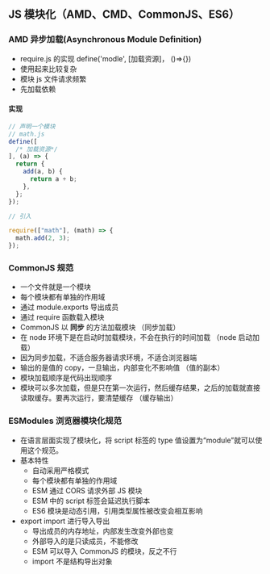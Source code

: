 ## JS 模块化（AMD、CMD、CommonJS、ES6）

### AMD 异步加载(Asynchronous Module Definition)

- require.js 的实现 define('modle', [加载资源]， ()=>{})
- 使用起来比较复杂
- 模块 js 文件请求频繁
- 先加载依赖

#### 实现

```js
// 声明一个模块
// math.js
define([
  /* 加载资源*/
], (a) => {
  return {
    add(a, b) {
      return a + b;
    },
  };
});

// 引入

require(["math"], (math) => {
  math.add(2, 3);
});
```

### CommonJS 规范

- 一个文件就是一个模块
- 每个模块都有单独的作用域
- 通过 module.exports 导出成员
- 通过 require 函数载入模块
- CommonJS 以 **同步** 的方法加载模块 （同步加载）
- 在 node 环境下是在启动时加载模块，不会在执行的时间加载 （node 启动加载）
- 因为同步加载，不适合服务器请求环境，不适合浏览器端
- 输出的是值的 copy，一旦输出，内部变化不影响值 （值的副本）
- 模块加载顺序是代码出现顺序
- 模块可以多次加载，但是只在第一次运行，然后缓存结果，之后的加载就直接读取缓存。要再次运行，要清楚缓存 （缓存输出）

### ESModules 浏览器模块化规范

- 在语言层面实现了模块化，将 script 标签的 type 值设置为“module”就可以使用这个规范。
- 基本特性
  - 自动采用严格模式
  - 每个模块都有单独的作用域
  - ESM 通过 CORS 请求外部 JS 模块
  - ESM 中的 script 标签会延迟执行脚本
  - ES6 模块是动态引用，引用类型属性被改变会相互影响
- export import 进行导入导出
  - 导出成员的内存地址，内部发生改变外部也变
  - 外部导入的是只读成员，不能修改
  - ESM 可以导入 CommonJS 的模块，反之不行
  - import 不是结构导出对象
